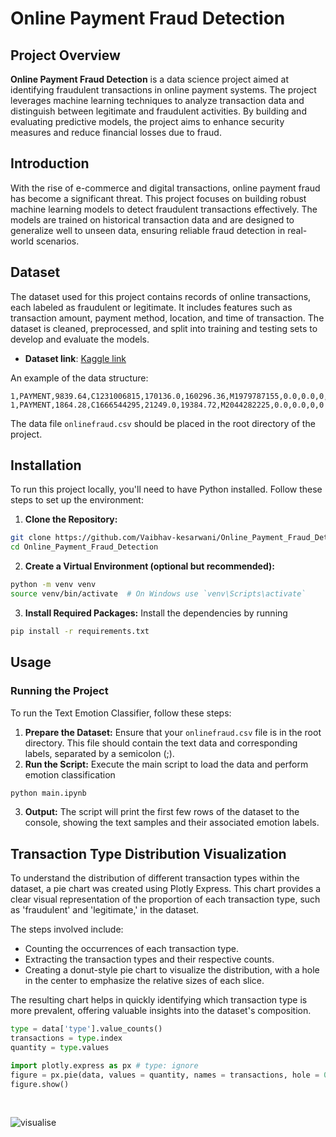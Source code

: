 # Online Payment Fraud Detection

## Project Overview
**Online Payment Fraud Detection** is a data science project aimed at identifying fraudulent transactions in online payment systems. The project leverages machine learning techniques to analyze transaction data and distinguish between legitimate and fraudulent activities. By building and evaluating predictive models, the project aims to enhance security measures and reduce financial losses due to fraud.

## Introduction
With the rise of e-commerce and digital transactions, online payment fraud has become a significant threat. This project focuses on building robust machine learning models to detect fraudulent transactions effectively. The models are trained on historical transaction data and are designed to generalize well to unseen data, ensuring reliable fraud detection in real-world scenarios.

## Dataset
The dataset used for this project contains records of online transactions, each labeled as fraudulent or legitimate. It includes features such as transaction amount, payment method, location, and time of transaction. The dataset is cleaned, preprocessed, and split into training and testing sets to develop and evaluate the models.

- **Dataset link**: [Kaggle link](https://www.kaggle.com/datasets/jainilcoder/online-payment-fraud-detection)

An example of the data structure:
```csv
1,PAYMENT,9839.64,C1231006815,170136.0,160296.36,M1979787155,0.0,0.0,0,0
1,PAYMENT,1864.28,C1666544295,21249.0,19384.72,M2044282225,0.0,0.0,0,0
```

The data file `onlinefraud.csv` should be placed in the root directory of the project.

## Installation

To run this project locally, you'll need to have Python installed. Follow these steps to set up the environment:

1. **Clone the Repository:**
```bash
git clone https://github.com/Vaibhav-kesarwani/Online_Payment_Fraud_Detection.git
cd Online_Payment_Fraud_Detection
```

2. **Create a Virtual Environment (optional but recommended):**
```bash
python -m venv venv
source venv/bin/activate  # On Windows use `venv\Scripts\activate`
```

3. **Install Required Packages:** Install the dependencies by running
```bash
pip install -r requirements.txt
```

## Usage

### Running the Project
To run the Text Emotion Classifier, follow these steps:
1. **Prepare the Dataset:** Ensure that your `onlinefraud.csv` file is in the root directory. This file should contain the text data and corresponding labels, separated by a semicolon (;).
2. **Run the Script:** Execute the main script to load the data and perform emotion classification
```bash
python main.ipynb
```
3. **Output:** The script will print the first few rows of the dataset to the console, showing the text samples and their associated emotion labels.

## Transaction Type Distribution Visualization

To understand the distribution of different transaction types within the dataset, a pie chart was created using Plotly Express. This chart provides a clear visual representation of the proportion of each transaction type, such as 'fraudulent' and 'legitimate,' in the dataset.

The steps involved include:
- Counting the occurrences of each transaction type.
- Extracting the transaction types and their respective counts.
- Creating a donut-style pie chart to visualize the distribution, with a hole in the center to emphasize the relative sizes of each slice.

The resulting chart helps in quickly identifying which transaction type is more prevalent, offering valuable insights into the dataset's composition.

```python
type = data['type'].value_counts()
transactions = type.index
quantity = type.values

import plotly.express as px # type: ignore
figure = px.pie(data, values = quantity, names = transactions, hole = 0.5, title = "Distribution of Transaction Type")
figure.show()
```
<br />

![visualise](https://github.com/user-attachments/assets/342d97d0-d6b3-4d08-abee-993cf87f5855)
























